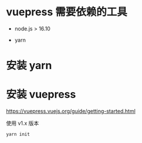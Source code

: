 # vuepress 需要依赖的工具

- node.js > 16.10

- yarn

# 安装 yarn

# 安装 vuepress

https://vuepress.vuejs.org/guide/getting-started.html

使用 v1.x 版本

```shell
yarn init
```
